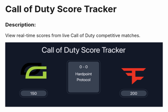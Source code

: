 # Call of Duty Score Tracker

### Description:

View real-time scores from live Call of Duty competitive matches.

![App screenshot](/frontend/score-tracker/src/pages/Landing/static/preview.png)

